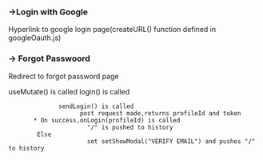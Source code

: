 ### ->Login with Google

Hyperlink to google login page(createURL() function defined in googleOauth.js)




### -> Forgot Passwoord

Redirect to forgot password page

useMutate() is called
login() is called

                  sendLogin() is called
                        post request made,returns profileId and token
           * On success,onLogin(profileId) is called
                          "/" is pushed to history
            Else
                          set setShowModal("VERIFY EMAIL") and pushes "/" to history
            


